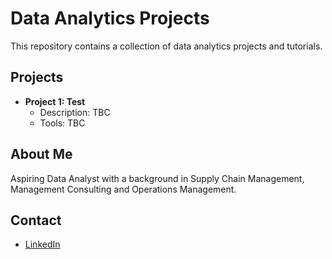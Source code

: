 # Data Analytics Projects
This repository contains a collection of data analytics projects and tutorials. 

## Projects
- **Project 1: Test**
    - Description: TBC
    - Tools: TBC
 
## About Me
Aspiring Data Analyst with a background in Supply Chain Management, Management Consulting and Operations Management.

## Contact 
- [LinkedIn](https://www.linkedin.com/in/liam-teo-1b0b1514a/)
